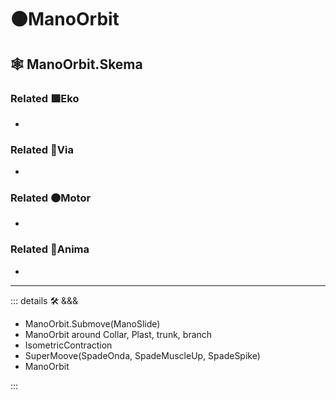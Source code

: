 # 🟠<motor>ManoOrbit</motor>

## 🕸 ManoOrbit.Skema

### Related 🟩<ekos>Eko</ekos>

-

### Related 🔻<via>Via</via>

-

### Related 🟠<motor>Motor</motor>

-

### Related 💜<anima>Anima</anima>

-

---

<!-- =================================================== -->
<!-- =================================================== -->
<!-- =================================================== -->
<!-- =================================================== -->
<!-- =================================================== -->
::: details 🛠 <dev>&&&</dev>

- ManoOrbit.Submove(ManoSlide)
- ManoOrbit around Collar, Plast, trunk, branch
- IsometricContraction
- SuperMoove(SpadeOnda, SpadeMuscleUp, SpadeSpike)
- ManoOrbit

:::
